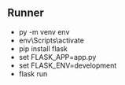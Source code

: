 ## Runner
- py -m venv env
- env\Scripts\activate
- pip install flask
- set FLASK_APP=app.py
- set FLASK_ENV=development
- flask run 
